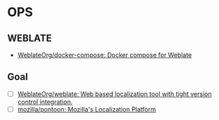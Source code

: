 # OPS

## WEBLATE

- [WeblateOrg/docker-compose: Docker compose for Weblate](https://github.com/WeblateOrg/docker-compose)


## Goal

- [ ] [WeblateOrg/weblate: Web based localization tool with tight version control integration.](https://github.com/WeblateOrg/weblate)
- [ ] [mozilla/pontoon: Mozilla's Localization Platform](https://github.com/mozilla/pontoon/)